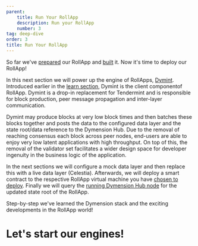 ```yaml
---
parent:
    title: Run Your RollApp
    description: Run your RollApp
    number: 3
tag: deep-dive
order: 3
title: Run Your RollApp
---
```


So far we've [prepared](/docs/developers/start/overview.md) our RollApp and [built](/docs/developers/build/overview.md) it. Now it's time to deploy our RollApp!

In this next section we will power up the engine of RollApps, [Dymint](https://github.com/dymensionxyz/dymint). Introduced earlier in the [learn section](/docs/learn/rollapps.md), Dymint is the client componentof RollApp. Dymint is a drop-in replacement for Tendermint and is responsible for block production, peer message propagation and inter-layer communication.

Dymint may produce blocks at very low block times and then batches these blocks together and posts the data to the configured data layer and the state root/data reference to the Dymension Hub. Due to the removal of reaching consensus each block across peer nodes, end-users are able to enjoy very low latent applications with high throughput. On top of this, the removal of the validator set facilitates a wider design space for developer ingenuity in the business logic of the application.

In the next sections we will configure a mock data layer and then replace this with a live data layer (Celestia). Afterwards, we will deploy a smart contract to the respective RollApp virtual machine you have [chosen to deploy](/docs/developers/build/overview.md). Finally we will query the [running Dymension Hub node](/docs/developers/start/run-a-hub-node.md) for the updated state root of the RollApp.

Step-by-step we've learned the Dymension stack and the exciting developments in the RollApp world!

# Let's start our engines!
